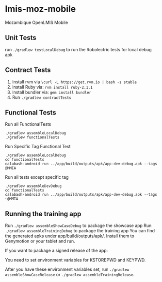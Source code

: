 # lmis-moz-mobile
Mozambique OpenLMIS Mobile

Unit Tests
--------------
run `./gradlew testLocalDebug` to run the Robolectric tests for local debug apk

Contract Tests
--------------
1. Install rvm via `\curl -L https://get.rvm.io | bash -s stable`
2. Install Ruby via: `rvm install ruby-2.1.1`
3. Install bundler via: `gem install bundler`
4. Run `./gradlew contractTests`

Functional Tests
--------------

Run all FunctionalTests

```
./gradlew assembleLocalDebug
./gradlew functionalTests
```

Run Specific Tag Functional Test

```
./gradlew assembleLocalDebug
cd functionalTests
calabash-android run ../app/build/outputs/apk/app-dev-debug.apk --tags @MMIA
```

Run all tests except specific tag

```
./gradlew assembleDevDebug
cd functionalTests
calabash-android run ../app/build/outputs/apk/app-dev-debug.apk --tags ~@MMIA
```

Running the training app
--------------

Run `./gradlew assembleShowCaseDebug` to package the showcase app
Run `./gradlew assembleTrainingDebug` to package the training app
You can find the generated apks under app/build/outputs/apk/.
Install them to Genymotion or your tablet and run.

If you want to package a signed release of the app:

You need to set environment variables for KSTOREPWD and KEYPWD.

After you have these environment variables set, run `./gradlew assembleShowCaseRelease` or `./gradlew assembleTrainingRelease`.


